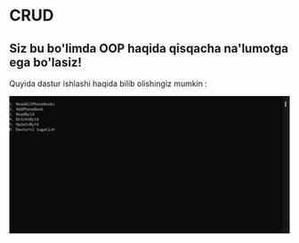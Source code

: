 # CRUD

## Siz bu bo'limda OOP haqida qisqacha na'lumotga ega bo'lasiz!  

Quyida dastur ishlashi haqida bilib olishingiz mumkin :   

![demo](https://github.com/AlijonovAzamjon2303/OOP/blob/master/ConsoleApp3/demo.gif)
